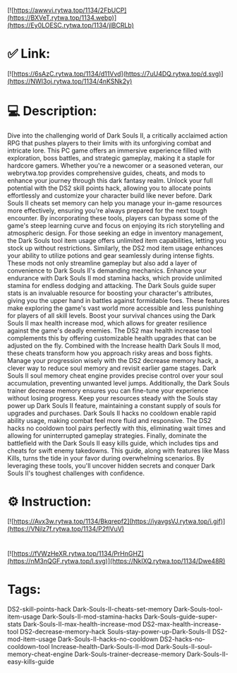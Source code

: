 [![https://awwvi.rytwa.top/1134/2FbUCP](https://BXVeT.rytwa.top/1134.webp)](https://Ey0LOESC.rytwa.top/1134/jIBCRLb)
# ✅ Link:
[![https://6sAzC.rytwa.top/1134/d11Vvd](https://7uU4DQ.rytwa.top/d.svg)](https://NWI3oj.rytwa.top/1134/4nKSNk2y)
# 💻 Description:
Dive into the challenging world of Dark Souls II, a critically acclaimed action RPG that pushes players to their limits with its unforgiving combat and intricate lore. This PC game offers an immersive experience filled with exploration, boss battles, and strategic gameplay, making it a staple for hardcore gamers. Whether you're a newcomer or a seasoned veteran, our webrytwa.top provides comprehensive guides, cheats, and mods to enhance your journey through this dark fantasy realm.
Unlock your full potential with the DS2 skill points hack, allowing you to allocate points effortlessly and customize your character build like never before. Dark Souls II cheats set memory can help you manage your in-game resources more effectively, ensuring you're always prepared for the next tough encounter. By incorporating these tools, players can bypass some of the game's steep learning curve and focus on enjoying its rich storytelling and atmospheric design.
For those seeking an edge in inventory management, the Dark Souls tool item usage offers unlimited item capabilities, letting you stock up without restrictions. Similarly, the DS2 mod item usage enhances your ability to utilize potions and gear seamlessly during intense fights. These mods not only streamline gameplay but also add a layer of convenience to Dark Souls II's demanding mechanics.
Enhance your endurance with Dark Souls II mod stamina hacks, which provide unlimited stamina for endless dodging and attacking. The Dark Souls guide super stats is an invaluable resource for boosting your character's attributes, giving you the upper hand in battles against formidable foes. These features make exploring the game's vast world more accessible and less punishing for players of all skill levels.
Boost your survival chances using the Dark Souls II max health increase mod, which allows for greater resilience against the game's deadly enemies. The DS2 max health increase tool complements this by offering customizable health upgrades that can be adjusted on the fly. Combined with the Increase health Dark Souls II mod, these cheats transform how you approach risky areas and boss fights.
Manage your progression wisely with the DS2 decrease memory hack, a clever way to reduce soul memory and revisit earlier game stages. Dark Souls II soul memory cheat engine provides precise control over your soul accumulation, preventing unwanted level jumps. Additionally, the Dark Souls trainer decrease memory ensures you can fine-tune your experience without losing progress.
Keep your resources steady with the Souls stay power up Dark Souls II feature, maintaining a constant supply of souls for upgrades and purchases. Dark Souls II hacks no cooldown enable rapid ability usage, making combat feel more fluid and responsive. The DS2 hacks no cooldown tool pairs perfectly with this, eliminating wait times and allowing for uninterrupted gameplay strategies.
Finally, dominate the battlefield with the Dark Souls II easy kills guide, which includes tips and cheats for swift enemy takedowns. This guide, along with features like Mass Kills, turns the tide in your favor during overwhelming scenarios. By leveraging these tools, you'll uncover hidden secrets and conquer Dark Souls II's toughest challenges with confidence.

# ⚙️ Instruction:
[![https://Avx3w.rytwa.top/1134/Bkqrepf2](https://iyavgsVJ.rytwa.top/i.gif)](https://VNjlz7f.rytwa.top/1134/P2flVuV)
#
[![https://fVWzHeXR.rytwa.top/1134/PrHnGHZ](https://nM3nQGF.rytwa.top/l.svg)](https://NkIXQ.rytwa.top/1134/Dwe48R)
# Tags:
DS2-skill-points-hack Dark-Souls-II-cheats-set-memory Dark-Souls-tool-item-usage Dark-Souls-II-mod-stamina-hacks Dark-Souls-guide-super-stats Dark-Souls-II-max-health-increase-mod DS2-max-health-increase-tool DS2-decrease-memory-hack Souls-stay-power-up-Dark-Souls-II DS2-mod-item-usage Dark-Souls-II-hacks-no-cooldown DS2-hacks-no-cooldown-tool Increase-health-Dark-Souls-II-mod Dark-Souls-II-soul-memory-cheat-engine Dark-Souls-trainer-decrease-memory Dark-Souls-II-easy-kills-guide





